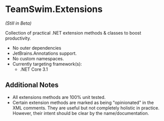 # TeamSwim.Extensions
*(Still in Beta)*

Collection of practical .NET extension methods & classes to boost productivity.

- No outer dependencies
- JetBrains.Annotations support.
- No custom namespaces.
- Currently targeting framework(s):
	- .NET Core 3.1

## Additional Notes
- All extensions methods are 100% unit tested.
- Certain extension methods are marked as being "opinionated" in the XML comments. They are useful but not completely holistic in practice. However, their intent should be clear by the name/documentation.
